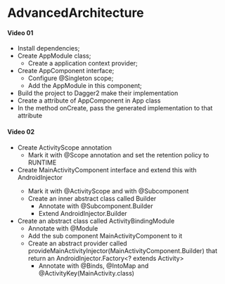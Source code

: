 # AdvancedArchitecture

#### Video 01
* Install dependencies;
* Create AppModule class;
  * Create a application context provider;
* Create AppComponent interface;
  * Configure @Singleton scope;
  * Add the AppModule in this component;
* Build the project to Dagger2 make their implementation
* Create a attribute of AppComponent in App class
* In the method onCreate, pass the generated implementation to that attribute

#### Video 02
* Create ActivityScope annotation
    * Mark it with @Scope annotation and set the retention policy to RUNTIME
* Create MainActivityComponent interface and extend this with AndroidInjector<MainActivity>
    * Mark it with @ActivityScope and with @Subcomponent
    * Create an inner abstract class called Builder
        * Annotate with @Subcomponent.Builder
        * Extend AndroidInjector.Builder<MainActivity>
* Create an abstract class called ActivityBindingModule
    * Annotate with @Module
    * Add the sub component MainActivityComponent to it
    * Create an abstract provider called provideMainActivityInjector(MainActivityComponent.Builder)
    that return an AndroidInjector.Factory<? extends Activity>
        * Annotate with @Binds, @IntoMap and @ActivityKey(MainActivity.class)